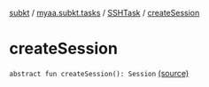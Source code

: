[subkt](../../index.md) / [myaa.subkt.tasks](../index.md) / [SSHTask](index.md) / [createSession](./create-session.md)

# createSession

`abstract fun createSession(): Session` [(source)](https://github.com/Myaamori/SubKt/blob/0.1.4/src/main/kotlin/myaa/subkt/tasks/tasks.kt#L1912)